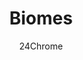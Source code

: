 ---
title: "Biomes"
summary: "Paradise is filled with several biomes, each with unique flora, fauna, resources, and structures."
author: 24Chrome
thumbnail: /wiki/thumbnails/biomes.png
keywords: [paradise, lost, wiki, biomes]
---